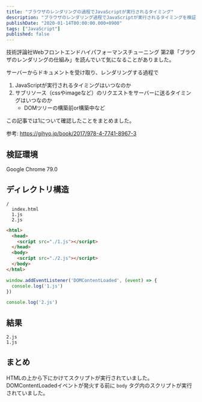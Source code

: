 ```yaml
---
title: "ブラウザのレンダリングの過程でJavaScriptが実行されるタイミング"
description: "ブラウザのレンダリング過程でJavaScriptが実行されるタイミングを検証しました。HTMLを上から順にスクリプトが実行されることを確認しました。"
publishDate: "2020-01-14T00:00:00.000+0900"
tags: ["JavaScript"]
published: false
---
```


技術評論社Webフロントエンドハイパフォーマンスチューニング 第2章「ブラウザのレンダリングの仕組み」を読んでいて気になることがありました。

サーバーからドキュメントを受け取り、レンダリングする過程で

1. JavaScriptが実行されるタイミングはいつなのか
2. サブリソース（cssやimageなど）のリクエストをサーバーに送るタイミングはいつなのか
   - DOMツリーの構築前or構築中など

この記事では1について確認したことをまとめました。

参考: https://gihyo.jp/book/2017/978-4-7741-8967-3

## 検証環境

Google Chrome 79.0

## ディレクトリ構造

```
/
  index.html
  1.js
  2.js
```

```html title="index.html"
<html>
  <head>
    <script src="./1.js"></script>
  </head>
  <body>
    <script src="./2.js"></script>
  </body>
</html>
```

```js title="1.js"
window.addEventListener('DOMContentLoaded', (event) => {
  console.log('1.js')
})
```

```js title="2.js"
console.log('2.js')
```

## 結果

```
2.js
1.js
```

## まとめ

HTMLの上から下にかけてスクリプトが実行されていました。DOMContentLoadedイベントが発火する前に `body` タグ内のスクリプトが実行されていました。
